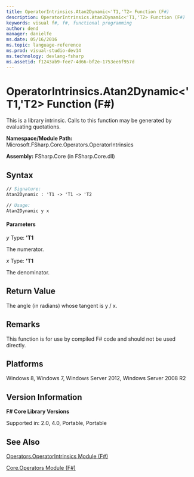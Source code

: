 ```yaml
---
title: OperatorIntrinsics.Atan2Dynamic<'T1,'T2> Function (F#)
description: OperatorIntrinsics.Atan2Dynamic<'T1,'T2> Function (F#)
keywords: visual f#, f#, functional programming
author: dend
manager: danielfe
ms.date: 05/16/2016
ms.topic: language-reference
ms.prod: visual-studio-dev14
ms.technology: devlang-fsharp
ms.assetid: f1243ab9-fee7-4d66-bf2e-1753ee6f957d
---
```


# OperatorIntrinsics.Atan2Dynamic<'T1,'T2> Function (F#)

This is a library intrinsic. Calls to this function may be generated by evaluating quotations.

**Namespace/Module Path:** Microsoft.FSharp.Core.Operators.OperatorIntrinsics

**Assembly:** FSharp.Core (in FSharp.Core.dll)


## Syntax

```fsharp
// Signature:
Atan2Dynamic : 'T1 -> 'T1 -> 'T2

// Usage:
Atan2Dynamic y x
```

#### Parameters
*y*
Type: **'T1**


The numerator.


*x*
Type: **'T1**


The denominator.

## Return Value

The angle (in radians) whose tangent is y / x.

## Remarks
This function is for use by compiled F# code and should not be used directly.


## Platforms
Windows 8, Windows 7, Windows Server 2012, Windows Server 2008 R2


## Version Information
**F# Core Library Versions**

Supported in: 2.0, 4.0, Portable, Portable

## See Also
[Operators.OperatorIntrinsics Module &#40;F&#35;&#41;](Operators.OperatorIntrinsics-Module-%5BFSharp%5D.md)

[Core.Operators Module &#40;F&#35;&#41;](Core.Operators-Module-%5BFSharp%5D.md)
